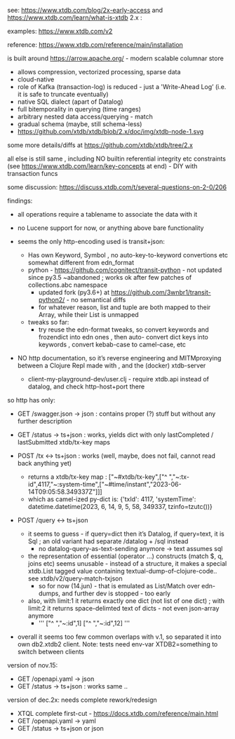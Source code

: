 see: https://www.xtdb.com/blog/2x-early-access  and  https://www.xtdb.com/learn/what-is-xtdb 2.x :

examples: https://www.xtdb.com/v2  

reference: https://www.xtdb.com/reference/main/installation   

is built around https://arrow.apache.org/  - modern scalable columnar store

* allows compression, vectorized processing, sparse data
* cloud-native
* role of Kafka (transaction-log) is reduced - just a 'Write-Ahead Log’ (i.e. it is safe to truncate eventually) 
* native SQL dialect (apart of Datalog)
* full bitemporality in querying (time ranges)
* arbitrary nested data access/querying - match
* gradual schema (maybe, still schema-less)
* https://github.com/xtdb/xtdb/blob/2.x/doc/img/xtdb-node-1.svg

some more details/diffs at https://github.com/xtdb/xtdb/tree/2.x 

all else is still same , including NO builtin referential integrity etc constraints (see https://www.xtdb.com/learn/key-concepts  at end) - DIY with transaction funcs

some discussion: https://discuss.xtdb.com/t/several-questions-on-2-0/206 


findings:

* all operations require a tablename to associate the data with it
* no Lucene support for now, or anything above bare functionality
* seems the only http-encoding used is transit+json:
  * Has own Keyword, Symbol , no auto-key-to-keyword convertions etc somewhat different from edn_format
  * python - https://github.com/cognitect/transit-python - not updated since py3.5 ~abandoned ; works ok after few patches of collections.abc namespace
    * updated fork (py3.6+) at https://github.com/3wnbr1/transit-python2/ - no semantical diffs
    * for whatever reason, list and tuple are both mapped to their Array, while their List is unmapped
  * tweaks so far:
    * try reuse the edn-format tweaks, so convert keywords and frozendict into edn ones , then auto- convert dict keys into keywords , convert kebab-case to camel-case, etc

* NO http documentation, so it’s reverse engineering and MITMproxying between a Clojure Repl made with  , and the (docker) xtdb-server
  * client-my-playground-dev/user.clj - require xtdb.api instead of datalog, and check http-host+port there

so http has only:

* GET /swagger.json → json : contains proper (?) stuff but without any further description
* GET /status → ts+json : works, yields dict with only lastCompleted / lastSubmitted xtdb/tx-key maps
* POST /tx ↔︎ ts+json : works (well, maybe, does not fail, cannot read back anything yet)
  * returns a xtdb/tx-key map : ["~#xtdb/tx-key",["^ ","~:tx-id",4117,"~:system-time",["~#time/instant","2023-06-14T09:05:58.349337Z"]]] 
  * which as camel-ized py-dict is: {'txId': 4117, 'systemTime': datetime.datetime(2023, 6, 14, 9, 5, 58, 349337, tzinfo=tzutc())}
* POST /query ↔︎ ts+json
  * it seems to guess - if query=dict then it’s Datalog, if query=text, it is Sql ; an old variant had separate /datalog + /sql instead
    * no datalog-query-as-text-sending anymore → text assumes sql
  * the representation of essential (operator …) constructs (match $, q, joins etc) seems unusable - instead of a structure, it makes a special xtdb.List tagged value containing textual-dump-of-clojure-code.. see xtdb/v2/query-match-txjson
    * so for now (14.jun) - that is emulated as List/Match over edn-dumps, and further dev is stopped - too early
  * also, with limit:1 it returns exactly one dict (not list of one dict) ; with limit:2 it returns space-delimted text of dicts - not even json-array anymore 
	*  ''' ["^ ","~:id",1] ["^ ","~:id",12] '''

* overall it seems too few common overlaps with v.1, so separated it into own db2.xtdb2 client. Note: tests need env-var XTDB2=something to switch between clients


version of nov.15:

* GET /openapi.yaml -> json
* GET /status → ts+json : works same
..

version of dec.2x: needs complete rework/redesign
* XTQL complete first-cut - https://docs.xtdb.com/reference/main.html
* GET /openapi.yaml -> yaml
* GET /status → ts+json or json

